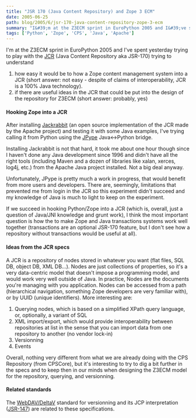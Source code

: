 ```yaml
---
title: "JSR 170 (Java Content Repository) and Zope 3 ECM"
date: 2005-06-25
path: blog/2005/6/jsr-170-java-content-repository-zope-3-ecm
summary: "I&#39;m at the Z3ECM sprint in EuroPython 2005 and I&#39;ve spent yesterday trying to play with the JCR (Java Content Repository aka JSR-170) trying to understand how easy it would be to how a Zope content management system into a JCR (short answer: not easy - despite of claims of interoperability, JCR is a 100% Java technology)."
tags: ['Python', 'Zope', 'CPS', 'Java', 'Apache']
---
```


I&#39;m at the Z3ECM sprint in EuroPython 2005 and I&#39;ve spent yesterday trying
to play with the <a href="http://www.artima.com/lejava/articles/contentrepository.html">JCR</a> 
(Java Content Repository aka JSR-170) trying to understand

<ol>
<li>how easy it would be to how a Zope content management system into a JCR
(short answer: not easy - despite of claims of interoperability, JCR is a
100% Java technology).</li>
<li>if there are useful ideas in the JCR that could be put into the design
of the repository for Z3ECM (short answer: probably, yes)</li>
</ol>

<h4>Hooking Zope into a JCR</h4> 

After installing <a href="http://incubator.apache.org/jackrabbit/">Jackrabbit</a> (an open source implementation of the JCR made by the Apache project) and testing it 
with some Java examples, I've trying calling it from Python using the <a href="http://jpype.sourceforge.net/">JPype</a> Java&lt;-&gt;Python 
bridge.

Installing Jackrabbit is not that hard, it took me about one hour though 
since I haven't done any Java development since 1996 and didn't have all the 
right tools (including Maven and a dozen of libraries like xalan, xerces, 
log4j, etc.) from the Apache Java project installed. Not a big deal 
anyway.

Unfortunately, JPype is pretty much a work in progress, that would benefit 
from more users and developers. There are, seemingly, limitations that 
prevented me from login in the JCR so this experiment didn't succeed and my 
knowledge of Java is much to light to keep on the experiment.

If we succeed in hooking Python/Zope into a JCR (which is, overall, just a 
question of Java/JNI knowledge and grunt work), I think the most important 
question is how the to make Zope and Java transactions systems work well 
together (transactions are an optional JSR-170 feature, but I don't see how 
a repository without transactions would be useful at all).

<h4>Ideas from the JCR specs</h4> 

A JCR is a repository of nodes stored in whatever you want (flat files, SQL 
DB, object DB, XML DB...). Nodes are just collections of properties, so it's 
a very data-centric model that doesn't impose a programming model, and would 
work very well outside of Java. In practice, Nodes are the documents you're 
managing with you application. Nodes can be accessed from a path 
(hierarchical navigation, something Zope developers are very familiar 
with), or by UUID (unique identifiers). More interesting are:

<ol>
<li>Querying nodes, which is based on a simplified XPath query language,
or, optionally, a variant of SQL</li>
<li>XML import/export, which would provide interoperability between
repositories at list in the sense that you can import data from one
repository to another (no vendor lock-in)</li>
<li>Versionning</li>
<li>Events<br></li>
</ol> 

Overall, nothing very different from what we are already doing with the CPS 
Repository (from CPSCore), but it's interesting to try to dig a bit further 
in the specs and to keep then in our minds when designing the Z3ECM model 
for the repository, querying, and versionning.

<h4>Related standards</h4> 

The <a href="http://www.webdav.org/deltav/">WebDAV/DeltaV</a> standard for 
versionning and its JCP interpretation (<a href="http://jcp.org/aboutJava/communityprocess/review/jsr147/index.html">JSR-147</a>) are related to these specifications. 

